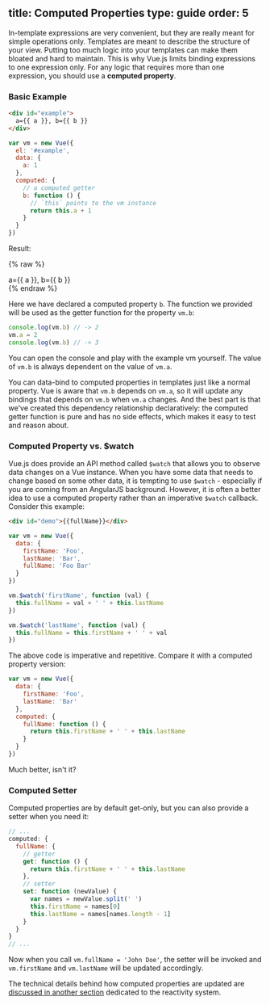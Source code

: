 title: Computed Properties
type: guide
order: 5
---

In-template expressions are very convenient, but they are really meant for simple operations only. Templates are meant to describe the structure of your view. Putting too much logic into your templates can make them bloated and hard to maintain. This is why Vue.js limits binding expressions to one expression only. For any logic that requires more than one expression, you should use a **computed property**.

### Basic Example

``` html
<div id="example">
  a={{ a }}, b={{ b }}
</div>
```

``` js
var vm = new Vue({
  el: '#example',
  data: {
    a: 1
  },
  computed: {
    // a computed getter
    b: function () {
      // `this` points to the vm instance
      return this.a + 1
    }
  }
})
```

Result:

{% raw %}
<div id="example" class="demo">
  a={{ a }}, b={{ b }}
</div>
<script>
var vm = new Vue({
  el: '#example',
  data: {
    a: 1
  },
  computed: {
    b: function () {
      return this.a + 1
    }
  }
})
</script>
{% endraw %}

Here we have declared a computed property `b`. The function we provided will be used as the getter function for the property `vm.b`:

``` js
console.log(vm.b) // -> 2
vm.a = 2
console.log(vm.b) // -> 3
```

You can open the console and play with the example vm yourself. The value of `vm.b` is always dependent on the value of `vm.a`.

You can data-bind to computed properties in templates just like a normal property. Vue is aware that `vm.b` depends on `vm.a`, so it will update any bindings that depends on `vm.b` when `vm.a` changes. And the best part is that we've created this dependency relationship declaratively: the computed getter function is pure and has no side effects, which makes it easy to test and reason about.

### Computed Property vs. $watch

Vue.js does provide an API method called `$watch` that allows you to observe data changes on a Vue instance. When you have some data that needs to change based on some other data, it is tempting to use `$watch` - especially if you are coming from an AngularJS background. However, it is often a better idea to use a computed property rather than an imperative `$watch` callback. Consider this example:

``` html
<div id="demo">{{fullName}}</div>
```

``` js
var vm = new Vue({
  data: {
    firstName: 'Foo',
    lastName: 'Bar',
    fullName: 'Foo Bar'
  }
})

vm.$watch('firstName', function (val) {
  this.fullName = val + ' ' + this.lastName
})

vm.$watch('lastName', function (val) {
  this.fullName = this.firstName + ' ' + val
})
```

The above code is imperative and repetitive. Compare it with a computed property version:

``` js
var vm = new Vue({
  data: {
    firstName: 'Foo',
    lastName: 'Bar'
  },
  computed: {
    fullName: function () {
      return this.firstName + ' ' + this.lastName
    }
  }
})
```

Much better, isn't it?

### Computed Setter

Computed properties are by default get-only, but you can also provide a setter when you need it:

``` js
// ...
computed: {
  fullName: {
    // getter
    get: function () {
      return this.firstName + ' ' + this.lastName
    },
    // setter
    set: function (newValue) {
      var names = newValue.split(' ')
      this.firstName = names[0]
      this.lastName = names[names.length - 1]
    }
  }
}
// ...
```

Now when you call `vm.fullName = 'John Doe'`, the setter will be invoked and `vm.firstName` and `vm.lastName` will be updated accordingly.

The technical details behind how computed properties are updated are [discussed in another section](reactivity.html#Inside_Computed_Properties) dedicated to the reactivity system.
